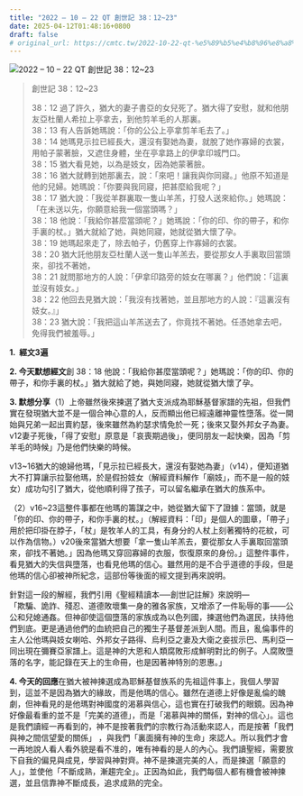 ```yaml
---
title: "2022 – 10 – 22 QT 創世記 38：12~23"
date: 2025-04-12T01:48:16+0800
draft: false
# original_url: https://cmtc.tw/2022-10-22-qt-%e5%89%b5%e4%b8%96%e8%a8%98-38%ef%bc%9a1223
---
```


![2022 – 10 – 22 QT 創世記 38：12~23](/images/qt.jpg  "2022 – 10 – 22 QT 創世記 38：12~23")

> 創世記 38：12~23
>
> 38：12 過了許久，猶大的妻子書亞的女兒死了。猶大得了安慰，就和他朋友亞杜蘭人希拉上亭拿去，到他剪羊毛的人那裏。  
> 38：13 有人告訴她瑪說：「你的公公上亭拿剪羊毛去了。」  
> 38：14 她瑪見示拉已經長大，還沒有娶她為妻，就脫了她作寡婦的衣裳，用帕子蒙著臉，又遮住身體，坐在亭拿路上的伊拿印城門口。  
> 38：15 猶大看見她，以為是妓女，因為她蒙著臉。  
> 38：16 猶大就轉到她那裏去，說：「來吧！讓我與你同寢。」他原不知道是他的兒婦。她瑪說：「你要與我同寢，把甚麼給我呢？」  
> 38：17 猶大說：「我從羊群裏取一隻山羊羔，打發人送來給你。」她瑪說：「在未送以先，你願意給我一個當頭嗎？」  
> 38：18 他說：「我給你甚麼當頭呢？」她瑪說：「你的印、你的帶子，和你手裏的杖。」猶大就給了她，與她同寢，她就從猶大懷了孕。  
> 38：19 她瑪起來走了，除去帕子，仍舊穿上作寡婦的衣裳。  
> 38：20 猶大託他朋友亞杜蘭人送一隻山羊羔去，要從那女人手裏取回當頭來，卻找不著她，  
> 38：21 就問那地方的人說：「伊拿印路旁的妓女在哪裏？」他們說：「這裏並沒有妓女。」  
> 38：22 他回去見猶大說：「我沒有找著她，並且那地方的人說：『這裏沒有妓女。』」  
> 38：23 猶大說：「我把這山羊羔送去了，你竟找不著她。任憑她拿去吧，免得我們被羞辱。」

**1.  經文3遍**

**2. 今天默想經文**創 38：18 他說：「我給你甚麼當頭呢？」她瑪說：「你的印、你的帶子，和你手裏的杖。」猶大就給了她，與她同寢，她就從猶大懷了孕。

**3. 默想分享**（1）上帝雖然後來揀選了猶大支派成為耶穌基督家譜的先祖，但我們實在發現猶大並不是一個合神心意的人，反而顯出他已經遠離神靈性墮落。從一開始與兄弟一起出賣約瑟，後來雖然為約瑟求情免於一死；後來又娶外邦女子為妻。v12妻子死後，「得了安慰」原意是「哀喪期過後」，便同朋友一起快樂，因為「剪羊毛的時候」乃是他們快樂的時候。

v13~16猶大的媳婦他瑪，「見示拉已經長大，還沒有娶她為妻」（v14），便知道猶大不打算讓示拉娶他瑪，於是假扮妓女（解經資料解作「廟妓」，而不是一般的妓女）成功勾引了猶大，從他順利得了孩子，可以留名繼承在猶大的族系中。

（2）v16~23這整件事都在他瑪的籌謀之中，她從猶大留下了證據：當頭，就是「你的印、你的帶子，和你手裏的杖。」（解經資料：「印」是個人的圖章，「帶子」用於把印掛在脖子，「杖」是牧羊人的工具，有身分的人杖上刻著獨特的花紋，可以作為信物。）v20後來當猶大想要「拿一隻山羊羔去，要從那女人手裏取回當頭來，卻找不著她。」因為他瑪又穿回寡婦的衣服，恢復原來的身份。」這整件事件，看見猶大的失信與墮落，也看見他瑪的信心。雖然用的是不合乎道德的手段，但是他瑪的信心卻被神所紀念，這部份等後面的經文提到再來說明。

針對這一段的解經，我們引用《聖經精讀本──創世記註解》來說明—  
「欺騙、詭詐、殘忍、道德敗壞集一身的雅各家族，又增添了一件恥辱的事——公公和兒媳通姦。但神卻使這個墮落的家族成為以色列國，揀選他們為選民，扶持他們到底。更是通過他們的血統把自己的獨生子基督差派到人間。而且，亂倫事件的主人公他瑪與妓女喇哈、外邦女子路得、烏利亞之妻及大衛之妾拔示巴、馬利亞一同出現在彌賽亞家譜上。這是神的大恩和人類腐敗形成鮮明對比的例子。人腐敗墮落的名字，能記錄在天上的生命冊，也是因著神特別的恩惠。」

**4. 今天的回應**在猶大被神揀選成為耶穌基督族系的先祖這件事上，我個人學習到，這並不是因為猶大的緣故，而是他瑪的信心。雖然在道德上好像是亂倫的醜劇，但神看見的是他瑪對神國度的渴慕與信心，這也實在打破我們的眼鏡。因為神好像最看重的並不是「完美的道德」，而是「渴慕與神的關係，對神的信心」。這也是我們讀經一再看到的，神不是按著我們的宗教行為活動來認人，而是按著「我們與神之間信望愛的關係」 ，與我們「裏面擁有神的生命」來認人。所以我們才會一再地說人看人看外貌是看不准的，唯有神看的是人的內心。我們讀聖經，需要放下自我的偏見與成見，學習與神對齊。神不是揀選完美的人，而是揀選「願意的人」，並使他「不斷成熟，漸趨完全」。正因為如此，我們每個人都有機會被神揀選，並且信靠神不斷成長，追求成熟的完全。